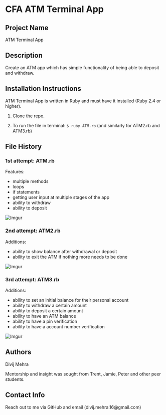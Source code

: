 # CFA ATM Terminal App

<h2>Project Name</h2>

ATM Terminal App

<h2>Description</h2>

Create an ATM app which has simple functionality of being able to deposit and withdraw.

<h2>Installation Instructions</h2>

ATM Terminal App is written in Ruby and must have it installed (Ruby 2.4 or higher).

1. Clone the repo.

2. To run the file in terminal: ```$ ruby ATM.rb``` (and similarly for ATM2.rb and ATM3.rb)

<h2>File History</h2>

<h3>1st attempt: ATM.rb</h3>

Features:
  - multiple methods
  - loops
  - if statements
  - getting user input at multiple stages of the app
  - ability to withdraw
  - ability to deposit

![Imgur](http://i.imgur.com/tj4bIvp.png)

<h3>2nd attempt: ATM2.rb</h3>

Additions:
  - ability to show balance after withdrawal or deposit
  - ability to exit the ATM if nothing more needs to be done

![Imgur](http://i.imgur.com/7hIcmUl.png)

<h3>3rd attempt: ATM3.rb</h3>

Additions:
  - ability to set an initial balance for their personal account
  - ability to withdraw a certain amount
  - ability to deposit a certain amount
  - ability to have an ATM balance
  - ability to have a pin verification
  - ability to have a account number verification

![Imgur](http://i.imgur.com/yEIVBXq.png)

<h2>Authors</h2>
Divij Mehra

Mentorship and insight was sought from Trent, Jamie, Peter and other peer students.

<h2>Contact Info</h2>
Reach out to me via GitHub and email (divij.mehra.16@gmail.com)
